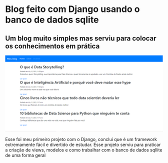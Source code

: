 # Blog feito com Django usando o banco de dados sqlite
## Um blog muito simples mas serviu para colocar os conhecimentos em prática
![Idex do site](https://github.com/hiagoleresdev/SimpleBlog-Django/blob/main/indexSite.png)

Esse foi meu primeiro projeto com o Django, conclui que é um framework extremamente fácil e divertido de estudar. Esse projeto serviu para praticar a criação de views, modelos e como trabalhar com o banco de dados sqllite de uma forma geral
